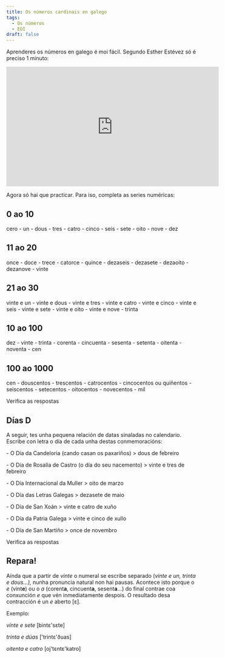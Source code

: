 ```yaml
---
title: Os números cardinais en galego
tags:
  - Os números
  - EOI
draft: false
---
```

Aprenderes os números en galego é moi fácil. Segundo Esther Estévez só é preciso 1 minuto:

<iframe width="560" height="315" src="https://www.youtube.com/embed/JBVN3Nst5Po" title="YouTube video player" frameborder="0" allow="accelerometer; autoplay; clipboard-write; encrypted-media; gyroscope; picture-in-picture; web-share" allowfullscreen></iframe>

Agora só hai que practicar. Para iso, completa as series numéricas:

## 0 ao 10

<e-answer>cero</e-answer> - un - <e-answer>dous</e-answer> - tres - <e-answer>catro</e-answer> - cinco - <e-answer>seis</e-answer> - sete - <e-answer>oito</e-answer> - nove - <e-answer>dez</e-answer>

## 11 ao 20

once - <e-answer>doce</e-answer> - trece - <e-answer>catorce</e-answer> - quince - <e-answer>dezaseis</e-answer> - dezasete - <e-answer>dezaoito</e-answer> - dezanove - <e-answer>vinte</e-answer>

## 21 ao 30

<e-answer>vinte e un</e-answer> - vinte e dous - <e-answer>vinte e tres</e-answer> - vinte e catro - <e-answer>vinte e cinco</e-answer> - vinte e seis - <e-answer>vinte e sete</e-answer> - vinte e oito - <e-answer>vinte e nove</e-answer> - trinta

## 10 ao 100

dez - <e-answer>vinte</e-answer> - trinta - <e-answer>corenta</e-answer> - cincuenta - <e-answer>sesenta</e-answer> - setenta - <e-answer>oitenta</e-answer> - noventa - <e-answer>cen</e-answer>

## 100 ao 1000

<e-answer>cen</e-answer> - douscentos - <e-answer>trescentos</e-answer> - catrocentos - <e-answer>cincocentos</e-answer> ou quiñentos - <e-answer>seiscentos</e-answer> - setecentos - <e-answer>oitocentos</e-answer> - novecentos - <e-answer>mil</e-answer>

<e-validate>Verifica as respostas</e-validate>

## Días D

A seguir, tes unha pequena relación de datas sinaladas no calendario. Escribe con letra o día de cada unha destas conmemoracións: 

\- O Día da Candeloria (cando casan os paxariños) > <e-answer>dous</e-answer> de febreiro

\- O Día de Rosalía de Castro (o día do seu nacemento) > <e-answer>vinte e tres</e-answer> de febreiro

\- O Día Internacional da Muller > <e-answer>oito</e-answer> de marzo

\- O Día das Letras Galegas > <e-answer>dezasete</e-answer> de maio

\- O Día de San Xoán > <e-answer>vinte e catro</e-answer> de xuño

\- O Día da Patria Galega > <e-answer>vinte e cinco</e-answer> de xullo

\- O Día de San Martiño > <e-answer>once</e-answer> de novembro

<e-validate>Verifica as respostas</e-validate>

## Repara!

Aínda que a partir de *vinte* o numeral se escribe separado (*vinte e un, trinta e dous...),* nunha pronuncia natural non hai pausas. Acontece isto porque o *e* (vint**e**) ou o *a* (corent**a**, cincuent**a**, sesent**a**...) do final contrae coa conxunción *e* que vén inmediatamente despois. O resultado desa contracción é un *e* aberto \[ɛ].

Exemplo:

*vinte e sete* \[bintɛ'sɛte]

*trinta e dúas* \['trintɛ'ðuas]

*oitenta e catro* \[oj'tɛntɛ'katro]